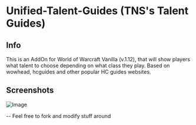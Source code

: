 # Unified-Talent-Guides (TNS's Talent Guides)
## Info
This is an AddOn for World of Warcraft Vanilla (v.1.12), that will show players what talent to choose depending on what class they play.
Based on wowhead, hcguides and other popular HC guides websites.

## Screenshots
![Image](https://github.com/user-attachments/assets/6488c8ad-6d74-4141-a0e5-180b6a68d05f)



-- Feel free to fork and modify stuff around
